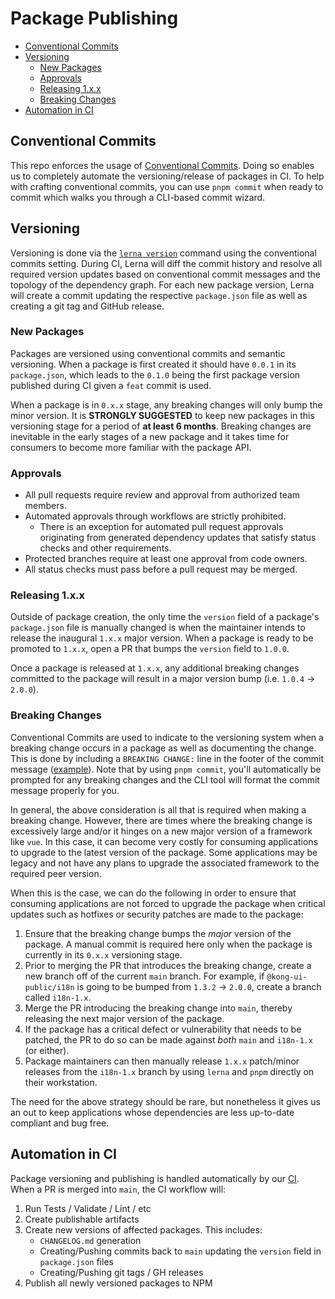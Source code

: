 # Package Publishing

- [Conventional Commits](#conventional-commits)
- [Versioning](#versioning)
  - [New Packages](#new-packages)
  - [Approvals](#approvals)
  - [Releasing 1.x.x](#releasing-1xx)
  - [Breaking Changes](#breaking-changes)
- [Automation in CI](#automation-in-ci)

## Conventional Commits

This repo enforces the usage of [Conventional Commits](https://www.conventionalcommits.org/). Doing so enables us to completely automate the versioning/release of packages in CI. To help with crafting conventional commits, you can use `pnpm commit` when ready to commit which walks you through a CLI-based commit wizard.

## Versioning

Versioning is done via the [`lerna version`](https://github.com/lerna/lerna/tree/main/commands/version) command using the conventional commits setting. During CI, Lerna will diff the commit history and resolve all required version updates based on conventional commit messages and the topology of the dependency graph. For each new package version, Lerna will create a commit updating the respective `package.json` file as well as creating a git tag and GitHub release.

### New Packages

Packages are versioned using conventional commits and semantic versioning. When a package is first created it should have `0.0.1` in its `package.json`, which leads to the `0.1.0` being the first package version published during CI given a `feat` commit is used.

When a package is in `0.x.x` stage, any breaking changes will only bump the minor version. It is __STRONGLY SUGGESTED__ to keep new packages in this versioning stage for a period of __at least 6 months__. Breaking changes are inevitable in the early stages of a new package and it takes time for consumers to become more familiar with the package API.

### Approvals

- All pull requests require review and approval from authorized team members.
- Automated approvals through workflows are strictly prohibited.
  - There is an exception for automated pull request approvals originating from generated dependency updates that satisfy status checks and other requirements.
- Protected branches require at least one approval from code owners.
- All status checks must pass before a pull request may be merged.

### Releasing 1.x.x

Outside of package creation, the only time the `version` field of a package's `package.json` file is manually changed is when the maintainer intends to release the inaugural `1.x.x` major version. When a package is ready to be promoted to `1.x.x`, open a PR that bumps the `version` field to `1.0.0`.

Once a package is released at `1.x.x`, any additional breaking changes committed to the package will result in a major version bump (i.e. `1.0.4` -> `2.0.0`).

### Breaking Changes

Conventional Commits are used to indicate to the versioning system when a breaking change occurs in a package as well as documenting the change. This is done by including a `BREAKING CHANGE:` line in the footer of the commit message ([example](https://www.conventionalcommits.org/en/v1.0.0/#commit-message-with-description-and-breaking-change-footer)). Note that by using `pnpm commit`, you'll automatically be prompted for any breaking changes and the CLI tool will format the commit message properly for you.

In general, the above consideration is all that is required when making a breaking change. However, there are times where the breaking change is excessively large and/or it hinges on a new major version of a framework like `vue`. In this case, it can become very costly for consuming applications to upgrade to the latest version of the package. Some applications may be legacy and not have any plans to upgrade the associated framework to the required peer version.

When this is the case, we can do the following in order to ensure that consuming applications are not forced to upgrade the package when critical updates such as hotfixes or security patches are made to the package:

1. Ensure that the breaking change bumps the _major_ version of the package. A manual commit is required here only when the package is currently in its `0.x.x` versioning stage.
2. Prior to merging the PR that introduces the breaking change, create a new branch off of the current `main` branch. For example, if `@kong-ui-public/i18n` is going to be bumped from `1.3.2` -> `2.0.0`, create a branch called `i18n-1.x`.
3. Merge the PR introducing the breaking change into `main`, thereby releasing the next major version of the package.
4. If the package has a critical defect or vulnerability that needs to be patched, the PR to do so can be made against _both_ `main` and `i18n-1.x` (or either).
5. Package maintainers can then manually release `1.x.x` patch/minor releases from the `i18n-1.x` branch by using `lerna` and `pnpm` directly on their workstation.

The need for the above strategy should be rare, but nonetheless it gives us an out to keep applications whose dependencies are less up-to-date compliant and bug free.

<!-- TODO: Update for `public-ui-components` if desired; we currently do not expose this command -->
<!-- ## Publishing

Publishing versioned packages is actually a very simple task. From the monorepo root run:

```bash
pnpm run publish
```

This command will run the [`pnpm publish`](https://pnpm.io/cli/publish) command recursively in all packages. Fortunately, the command is smart and will compare the semver contained in each package's `package.json` at `HEAD` against the latest semver of the package that's published to the NPM registry. If the package version is not already published, `pnpm` will publish the new package version to the registry. Otherwise, the package is skipped. -->

## Automation in CI

Package versioning and publishing is handled automatically by our [CI](../.github/workflows/ci.yaml). When a PR is merged into `main`, the CI workflow will:

1. Run Tests / Validate / Lint / etc
2. Create publishable artifacts
3. Create new versions of affected packages. This includes:
    - `CHANGELOG.md` generation
    - Creating/Pushing commits back to `main` updating the `version` field in `package.json` files
    - Creating/Pushing git tags / GH releases
4. Publish all newly versioned packages to NPM
